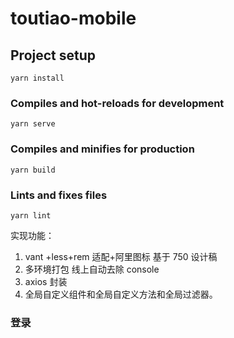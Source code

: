 # toutiao-mobile

## Project setup

```
yarn install
```

### Compiles and hot-reloads for development

```
yarn serve
```

### Compiles and minifies for production

```
yarn build
```

### Lints and fixes files

```
yarn lint
```

实现功能：

1. vant +less+rem 适配+阿里图标 基于 750 设计稿
2. 多环境打包 线上自动去除 console
3. axios 封装
4. 全局自定义组件和全局自定义方法和全局过滤器。

### 登录
